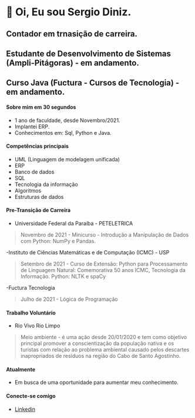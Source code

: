 # 👋 Oi, Eu sou Sergio Diniz.

## Contador em trnasição de carreira.
## Estudante de Desenvolvimento de Sistemas (Ampli-Pitágoras) - em andamento.
## Curso Java (Fuctura - Cursos de Tecnologia) - em andamento.

#### Sobre mim em 30 segundos
- 1 ano de faculdade, desde Novembro/2021.
- Implantei ERP.
- Conhecimentos em: Sql, Python e  Java.


#### Competências principais

- UML (Linguagem de modelagem unificada)
- ERP
- Banco de dados
- SQL
- Tecnologia da informação
- Algoritmos
- Estruturas de dados

#### Pre-Transição de Carreira
- Universidade Federal da Paraíba - PETELETRICA
> Novembro de 2021 - Minicurso - Introdução a Manipulação de Dados com Python: NumPy e Pandas.


-Instituto de Ciências Matemáticas e de Computação (ICMC) - USP
>Setembro de 2021 - Curso de Extensão: Python para Processamento de Linguagem Natural: Comemorativa 50 anos ICMC, Tecnologia da Informação.
>Python: NLTK e spaCy

-Fuctura Tecnologia 
>Julho de 2021 - Lógica de Programação 

#### Trabalho Voluntário
- Rio Vivo Rio Limpo
>Meio ambiente - é uma ação desde 20/01/2020 e tem como objetivo principal promover a conscientização da população nativa e os turistas com relação ao problema ambiental causado pelos descartes inapropriados de resíduos na região do Cabo de Santo Agostinho.


#### Atualmente
- Em busca de uma oportunidade para aumentar meu conhecimento.

#### Conecte-se comigo

- [Linkedin](https://www.linkedin.com/in/sergiodiniz424139195/)
<!---
rootsdm/rootsdm is a ✨ special ✨ repository because its `README.md` (this file) appears on your GitHub profile.
You can click the Preview link to take a look at your changes.
--->
